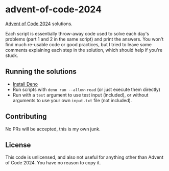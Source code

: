 # advent-of-code-2024

[Advent of Code 2024](https://adventofcode.com/2024) solutions.

Each script is essentially throw-away code used to solve each day's problems
(part 1 and 2 in the same script) and print the answers. You won't find much
re-usable code or good practices, but I tried to leave some comments explaining
each step in the solution, which should help if you're stuck.

## Running the solutions

- [Install Deno](https://docs.deno.com/runtime/getting_started/installation/)
- Run scripts with `deno run --allow-read` (or just execute them directly)
- Run with a `test` argument to use test input (included), or without arguments
  to use your own `input.txt` file (not included).

## Contributing

No PRs will be accepted, this is my own junk.

## License

This code is unlicensed, and also not useful for anything other than Advent of
Code 2024. You have no reason to copy it.
